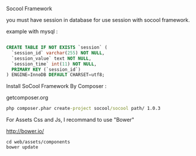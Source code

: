 Socool Framework

you must have session in database for use session with socool framework.

example with mysql :

```SQL

CREATE TABLE IF NOT EXISTS `session` (
  `session_id` varchar(255) NOT NULL,
  `session_value` text NOT NULL,
  `session_time` int(11) NOT NULL,
  PRIMARY KEY (`session_id`)
) ENGINE=InnoDB DEFAULT CHARSET=utf8;

```

Install SoCool Framework By Composer :

getcomposer.org

```cmd
php composer.phar create-project socool/socool path/ 1.0.3
```

For Assets Css and Js, I recommand to use "Bower"

http://bower.io/

```
cd web/assets/components
bower update
```
